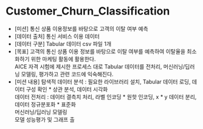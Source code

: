 # Customer_Churn_Classification
  * [미션] 통신 상품 이용정보를 바탕으로 고객의 이탈 여부 예측
  * [데이터 출처] 통신 서비스 이용 데이터
  * [데이터 구분] Tabular 데이터 csv 파일 1개
  * [목표] 고객의 통신 상품 이용 정보를 바탕으로 이탈 여부를 예측하여 이탈율을 최소화하기 위한 마케팅 활동에 활용한다. <br>
           AICE 자격 시험에 제시한 프로세스 대로 Tabular 데이터를 전처리, 머신러닝/딥러닝 모델링, 평가하고 관련 코드에 익숙해진다.<br>
  * [미션 내용] 탐색적 데이터 분석 : 필요한 라이브러리 설치, Tabular 데이터 로딩, 데이터 구성 확인 * 상관 분석, 데이터 시각화 <br>
                데이터 전처리 : 데이터 결측치 처리, 라벨 인코딩 * 원핫 인코딩, x * y 데이터 분리, 데이터 정규분포화 * 표준화 <br>
                머신러닝/딥러닝 모델링<br>
                모델 성능평가 및 그래프 출
    
